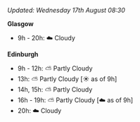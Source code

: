 *Updated: Wednesday 17th August 08:30*

**Glasgow**

* 9h - 20h: :cloud: Cloudy

**Edinburgh**

* 9h - 12h: :partly_sunny: Partly Cloudy
* 13h: :partly_sunny: Partly Cloudy [:sunny: as of 9h]
* 14h, 15h: :partly_sunny: Partly Cloudy
* 16h - 19h: :partly_sunny: Partly Cloudy [:cloud: as of 9h]
* 20h: :cloud: Cloudy
